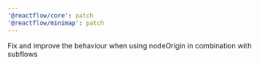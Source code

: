 ```yaml
---
'@reactflow/core': patch
'@reactflow/minimap': patch
---
```


Fix and improve the behaviour when using nodeOrigin in combination with subflows
